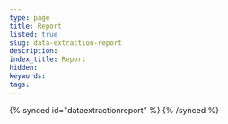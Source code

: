 ```yaml
---
type: page
title: Report
listed: true
slug: data-extraction-report
description: 
index_title: Report
hidden: 
keywords: 
tags: 
---
```


{% synced id="dataextractionreport" %}
{% /synced %}
